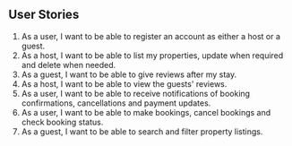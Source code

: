 ## User Stories

1. As a user, I want to be able to register an account as either a host or a guest.
2. As a host, I want to be able to list my properties, update when required and delete when needed.
3. As a guest, I want to be able to give reviews after my stay.
4. As a host, I want to be able to view the guests' reviews.
5. As a user, I want to be able to receive notifications of booking confirmations, cancellations and payment updates.
6. As a user, I want to be able to make bookings, cancel bookings and check booking status.
7. As a guest, I want to be able to search and filter property listings.
